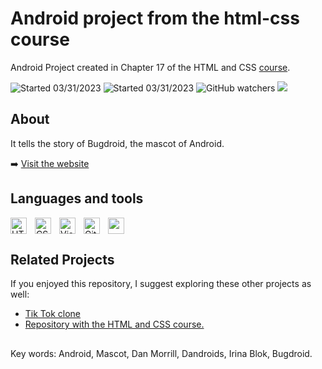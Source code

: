 # Android project from the html-css course

Android Project created in Chapter 17 of the HTML and CSS [course](https://github.com/guilhermemoraes1/html-css).

![Started 03/31/2023](https://img.shields.io/badge/Started-03%2F31%2F2023-2fa866)
![Started 03/31/2023](https://img.shields.io/badge/Finished-03%2F31%2F2023-2fa866)
![GitHub watchers](https://img.shields.io/github/watchers/guilhermemoraes1/projeto-android?logo=github&color=1a5c37)
<a  href="https://twitter.com/guilhermemorae_" target="_blank"><img src="https://img.shields.io/badge/-Twitter-%231DA1F2?logo=twitter&logoColor=white" target="_blank"></a>

## About
  It tells the story of Bugdroid, the mascot of Android.

:arrow_right:  [Visit the website](https://guilhermemoraes1.github.io/projeto-android/)

## Languages and tools
<div>
  <img align="left" alt="HTML5" width="26px" src="https://cdn.jsdelivr.net/gh/devicons/devicon/icons/html5/html5-original.svg" style="padding-right:10px;" />
  <img align="left" alt="CSS3" width="26px" src="https://cdn.jsdelivr.net/gh/devicons/devicon/icons/css3/css3-original.svg" style="padding-right:10px;" />
   <img align="left" alt="Visual Studio Code" width="26px" src="https://cdn.jsdelivr.net/gh/devicons/devicon/icons/vscode/vscode-original.svg" style="padding-right:10px;" />
  <img align="left" alt="Git" width="26px" src="https://cdn.jsdelivr.net/gh/devicons/devicon/icons/git/git-original.svg" style="padding-right:10px;" />
  <picture >
    <source
      srcset="https://user-images.githubusercontent.com/3369400/139447912-e0f43f33-6d9f-45f8-be46-2df5bbc91289.png"
      media="(prefers-color-scheme: dark)"
    />
    <source
      srcset="https://user-images.githubusercontent.com/3369400/139448065-39a229ba-4b06-434b-bc67-616e2ed80c8f.png"
      media="(prefers-color-scheme: light), (prefers-color-scheme: no-preference)"
    />
    <img src="https://user-images.githubusercontent.com/3369400/139447912-e0f43f33-6d9f-45f8-be46-2df5bbc91289.png" width="26px" />
  </picture>
</div>

## Related Projects
If you enjoyed this repository, I suggest exploring these other projects as well:
- [Tik Tok clone](https://github.com/guilhermemoraes1/TikTokClone)
- [Repository with the HTML and CSS course.](https://github.com/guilhermemoraes1/html-css)

## 

Key words: Android, Mascot, Dan Morrill, Dandroids, Irina Blok, Bugdroid.
